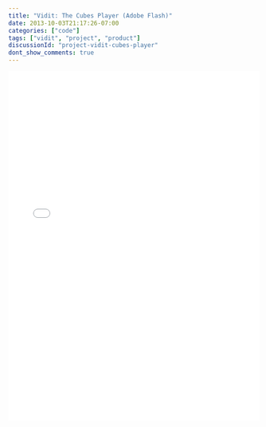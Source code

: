 ```yaml
---
title: "Vidit: The Cubes Player (Adobe Flash)"
date: 2013-10-03T21:17:26-07:00
categories: ["code"]
tags: ["vidit", "project", "product"]
discussionId: "project-vidit-cubes-player"
dont_show_comments: true
---
```


<iframe
  src="cubes.html" width="640" height="407" frameborder="0" marginheight="0" marginwidth="0" style="width: 100%; height: 700px;">

Loading…

</iframe>